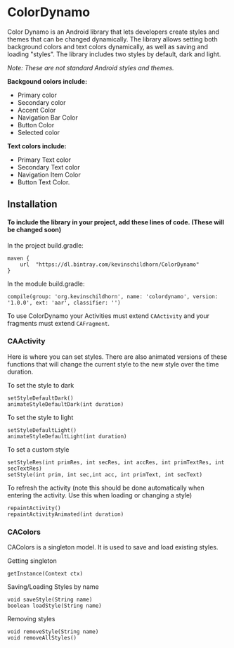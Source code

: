 # ColorDynamo

Color Dynamo is an Android library that lets developers create styles and themes that can be changed dynamically. The library allows setting both background colors and text colors dynamically, as well as saving and loading "styles". The library includes two styles by default, dark and light.

_Note: These are not standard Android styles and themes._

__Backgound colors include:__
* Primary color
* Secondary color
* Accent Color
* Navigation Bar Color
* Button Color
* Selected color

__Text colors include:__
* Primary Text color
* Secondary Text color
* Navigation Item Color
* Button Text Color.


## Installation
#### To include the library in your project, add these lines of code. (These will be changed soon)

In the project build.gradle:

    maven {
        url  "https://dl.bintray.com/kevinschildhorn/ColorDynamo"
    }
    
In the module build.gradle:

    compile(group: 'org.kevinschildhorn', name: 'colordynamo', version: '1.0.0', ext: 'aar', classifier: '')




To use ColorDynamo your Activities must extend `CAActivity` and your fragments must extend `CAFragment`.


### CAActivity

Here is where you can set styles. There are also animated versions of these functions that will change the current style to the new style over the time duration.

To set the style to dark

    setStyleDefaultDark()
    animateStyleDefaultDark(int duration)

To set the style to light

    setStyleDefaultLight()
    animateStyleDefaultLight(int duration)

To set a custom style

    setStyleRes(int primRes, int secRes, int accRes, int primTextRes, int secTextRes)
    setStyle(int prim, int sec,int acc, int primText, int secText)


To refresh the activity (note this should be done automatically when entering the activity. Use this when loading or changing a style)

    repaintActivity()
    repaintActivityAnimated(int duration)
    
   
### CAColors

CAColors is a singleton model. It is used to save and load existing styles.

Getting singleton

    getInstance(Context ctx)
        
Saving/Loading Styles by name

    void saveStyle(String name)
    boolean loadStyle(String name)
    
Removing styles

    void removeStyle(String name)
    void removeAllStyles()
